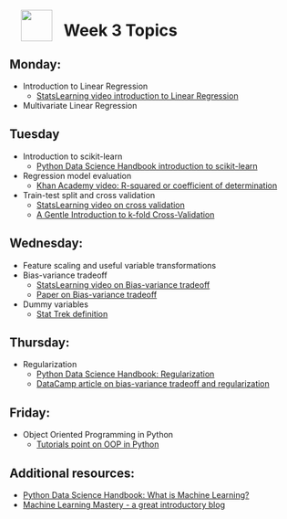 <img src="http://imgur.com/1ZcRyrc.png" style="float: left; margin: 20px; height: 55px">

# Week 3 Topics

## Monday:

- Introduction to Linear Regression
  - [StatsLearning video introduction to Linear Regression](https://www.youtube.com/watch?v=7TgVO_K75EY&t=1s)
- Multivariate Linear Regression


## Tuesday

- Introduction to scikit-learn
  - [Python Data Science Handbook introduction to scikit-learn](https://jakevdp.github.io/PythonDataScienceHandbook/05.02-introducing-scikit-learn.html)
- Regression model evaluation
   - [Khan Academy video: R-squared or coefficient of determination](https://www.khanacademy.org/math/ap-statistics/bivariate-data-ap/assessing-fit-least-squares-regression/v/r-squared-or-coefficient-of-determination)
- Train-test split and cross validation
  - [StatsLearning video on cross validation](https://www.youtube.com/watch?v=ngrOYWgJjb4)
  - [A Gentle Introduction to k-fold Cross-Validation](https://machinelearningmastery.com/k-fold-cross-validation/)


## Wednesday:

- Feature scaling and useful variable transformations
- Bias-variance tradeoff
  - [StatsLearning video on Bias-variance tradeoff](https://www.youtube.com/watch?v=ngrOYWgJjb4)
  - [Paper on Bias-variance tradeoff](http://scott.fortmann-roe.com/docs/BiasVariance.html)
- Dummy variables
  - [Stat Trek definition](https://stattrek.com/statistics/dictionary.aspx?definition=dummy-variable)


## Thursday:

- Regularization
  - [Python Data Science Handbook: Regularization](https://jakevdp.github.io/PythonDataScienceHandbook/05.06-linear-regression.html#Regularization)
  - [DataCamp article on bias-variance tradeoff and regularization](https://www.datacamp.com/community/tutorials/tutorial-ridge-lasso-elastic-net)


## Friday:

- Object Oriented Programming in Python
  - [Tutorials point on OOP in Python](https://www.tutorialspoint.com/python3/python_classes_objects.htm)
  
  
## Additional resources:

- [Python Data Science Handbook: What is Machine Learning?](https://jakevdp.github.io/PythonDataScienceHandbook/05.01-what-is-machine-learning.html)
- [Machine Learning Mastery - a great introductory blog](https://machinelearningmastery.com/start-here/)

